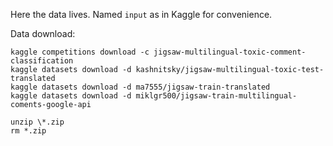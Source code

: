 Here the data lives. Named `input` as in Kaggle for convenience.

Data download:

```
kaggle competitions download -c jigsaw-multilingual-toxic-comment-classification
kaggle datasets download -d kashnitsky/jigsaw-multilingual-toxic-test-translated
kaggle datasets download -d ma7555/jigsaw-train-translated
kaggle datasets download -d miklgr500/jigsaw-train-multilingual-coments-google-api

unzip \*.zip
rm *.zip
```